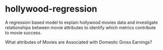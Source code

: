 # hollywood-regression
A regression based model to explain hollywood movies data and investigate relationships between movie attributes to identify which metrics contribute to movie success.

What attributes of Movies are Associated with Domestic Gross Earnings?

